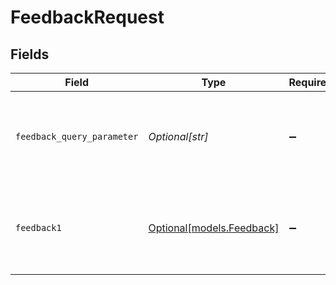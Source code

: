 # FeedbackRequest


## Fields

| Field                                                            | Type                                                             | Required                                                         | Description                                                      | Example                                                          |
| ---------------------------------------------------------------- | ---------------------------------------------------------------- | ---------------------------------------------------------------- | ---------------------------------------------------------------- | ---------------------------------------------------------------- |
| `feedback_query_parameter`                                       | *Optional[str]*                                                  | :heavy_minus_sign:                                               | A URL encoded versions of Feedback. This is useful for requests. |                                                                  |
| `feedback1`                                                      | [Optional[models.Feedback]](../models/feedback.md)               | :heavy_minus_sign:                                               | N/A                                                              | {<br/>"trackingTokens": [<br/>"trackingTokens"<br/>],<br/>"event": "VIEW"<br/>} |